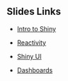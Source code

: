 ## Slides Links

- [Intro to Shiny](https://docs.google.com/presentation/d/1_gfZandQLNKRadgw_L0XtqYbCOqxqk5Uc1kMuGjI_7o/edit?usp=sharing)

- [Reactivity](https://docs.google.com/presentation/d/18LrQJazdOvErSctXdTlAIQaYNIMHUoRboKa3td3H9WU/edit?usp=sharing)

- [Shiny UI](https://docs.google.com/presentation/d/1nLTP7fkQziH5pBz3aOEwwxp3YhgMxm5zvIKjT2dH6uo/edit?usp=sharing)

- [Dashboards](https://docs.google.com/presentation/d/15se1psb-ck5K_M2aRjDUKTRIMiymZxoWTahjkY7AmhU/edit?usp=sharing)